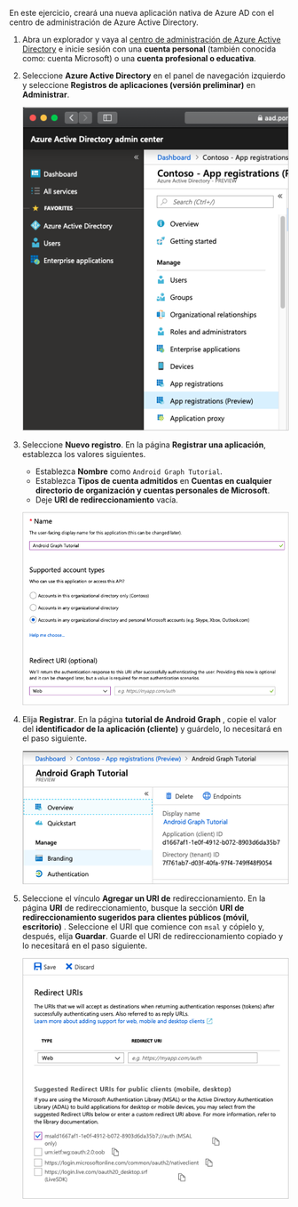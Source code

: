 <!-- markdownlint-disable MD002 MD041 -->

En este ejercicio, creará una nueva aplicación nativa de Azure AD con el centro de administración de Azure Active Directory.

1. Abra un explorador y vaya al [centro de administración de Azure Active Directory](https://aad.portal.azure.com) e inicie sesión con una **cuenta personal** (también conocida como: cuenta Microsoft) o una **cuenta profesional o educativa**.

1. Seleccione **Azure Active Directory** en el panel de navegación izquierdo y seleccione **Registros de aplicaciones (versión preliminar)** en **Administrar**.

    ![Una captura de pantalla de los registros de la aplicación ](./images/aad-portal-app-registrations.png)

1. Seleccione **Nuevo registro**. En la página **Registrar una aplicación**, establezca los valores siguientes.

    - Establezca **Nombre** como `Android Graph Tutorial`.
    - Establezca **Tipos de cuenta admitidos** en **Cuentas en cualquier directorio de organización y cuentas personales de Microsoft**.
    - Deje **URI de redireccionamiento** vacía.

    ![Captura de pantalla de la página registrar una aplicación](./images/aad-register-an-app.png)

1. Elija **Registrar**. En la página **tutorial de Android Graph** , copie el valor del **identificador de la aplicación (cliente)** y guárdelo, lo necesitará en el paso siguiente.

    ![Captura de pantalla del identificador de la aplicación del nuevo registro de la aplicación](./images/aad-application-id.png)

1. Seleccione el vínculo **Agregar un URI de** redireccionamiento. En la página **URI** de redireccionamiento, busque la sección **URI de redireccionamiento sugeridos para clientes públicos (móvil, escritorio)** . Seleccione el URI que comience con `msal` y cópielo y, después, elija **Guardar**. Guarde el URI de redireccionamiento copiado y lo necesitará en el paso siguiente.

    ![Captura de pantalla de la página URI de redireccionamiento](./images/aad-redirect-uris.png)